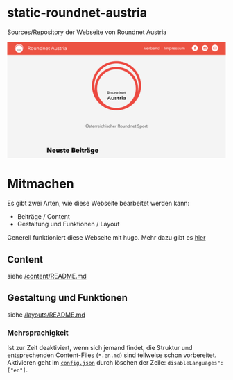 # static-roundnet-austria
Sources/Repository der Webseite von Roundnet Austria

![Sample](/static/features/new-website.png)

# Mitmachen

Es gibt zwei Arten, wie diese Webseite bearbeitet werden kann:
* Beiträge / Content
* Gestaltung und Funktionen / Layout

Generell funktioniert diese Webseite mit hugo. Mehr dazu gibt es [hier](https://gohugo.io/about/)

## Content

siehe [/content/README.md](content/)

## Gestaltung und Funktionen

siehe [/layouts/README.md](layouts/)


### Mehrsprachigkeit

Ist zur Zeit deaktiviert, wenn sich jemand findet, die Struktur und entsprechenden Content-Files (`*.en.md`) sind teilweise schon vorbereitet.
Aktivieren geht im [`config.json`](/config.json) durch löschen der Zeile: `disableLanguages": ["en"]`.
